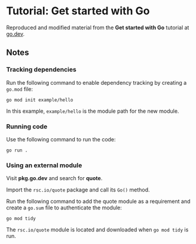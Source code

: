 # Tutorial: Get started with Go

Reproduced and modified material from the **Get started with Go** tutorial at [go.dev](https://go.dev/doc/tutorial/getting-started).

## Notes

### Tracking dependencies

Run the following command to enable dependency tracking by creating a `go.mod` file:

`go mod init example/hello`

In this example, `example/hello` is the module path for the new module.

### Running code

Use the following command to run the code:

`go run .`

### Using an external module

Visit **pkg.go.dev** and search for **quote**.

Import the `rsc.io/quote` package and call its `Go()` method.

Run the following command to add the quote module as a requirement and create a `go.sum` file to authenticate the module:

`go mod tidy`

The `rsc.io/quote` module is located and downloaded when `go mod tidy` is run.